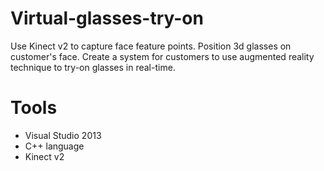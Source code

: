 # Virtual-glasses-try-on
Use Kinect v2 to capture face feature points. Position 3d glasses on customer's face. Create a system for customers to use augmented reality technique to try-on glasses in real-time.

# Tools
* Visual Studio 2013
* C++ language
* Kinect v2
